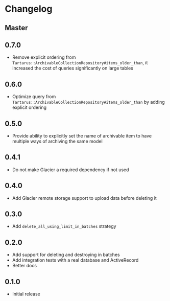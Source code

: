 # Changelog

## Master

## 0.7.0

- Remove explicit ordering from `Tartarus::ArchivableCollectionRepository#items_older_than`, it increased the cost of queries significantly on large tables

## 0.6.0

- Optimize query from `Tartarus::ArchivableCollectionRepository#items_older_than` by adding explicit ordering

## 0.5.0

- Provide ability to explicitly set the name of archivable item to have multiple ways of archiving the same model

## 0.4.1

- Do not make Glacier a required dependency if not used

## 0.4.0

- Add Glacier remote storage support to upload data before deleting it

## 0.3.0

- Add `delete_all_using_limit_in_batches` strategy

## 0.2.0
- Add support for deleting and destroying in batches
- Add integration tests with a real database and ActiveRecord
- Better docs

## 0.1.0
- Initial release
